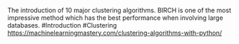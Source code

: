 The introduction of 10 major clustering algorithms. BIRCH is one of the most impressive method which has the best performance when involving large databases.
#Introduction #Clustering 
https://machinelearningmastery.com/clustering-algorithms-with-python/